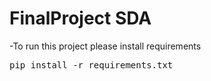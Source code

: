 # FinalProject SDA
-To run this project please install requirements
<pre>pip install -r requirements.txt</pre>
